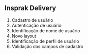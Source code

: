 ## Insprak Delivery

1. Cadastro de usuário
2. Autenticação de usuário
3. Identificação de nome de usuário
4. Novo layout
5. Identificação de perfil de usuário
6. Validação dos campos de cadastro